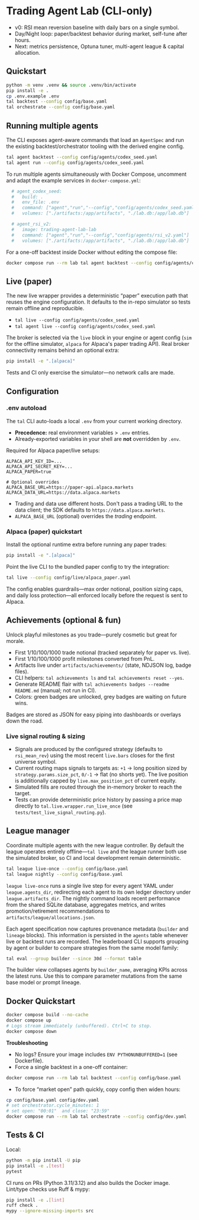 # Trading Agent Lab (CLI-only)

- v0: RSI mean reversion baseline with daily bars on a single symbol.
- Day/Night loop: paper/backtest behavior during market, self-tune after hours.
- Next: metrics persistence, Optuna tuner, multi-agent league & capital allocation.

## Quickstart
```bash
python -m venv .venv && source .venv/bin/activate
pip install -e .
cp .env.example .env
tal backtest --config config/base.yaml
tal orchestrate --config config/base.yaml
```

## Running multiple agents

The CLI exposes agent-aware commands that load an `AgentSpec` and run the
existing backtest/orchestrator tooling with the derived engine config.

```bash
tal agent backtest --config config/agents/codex_seed.yaml
tal agent run --config config/agents/codex_seed.yaml
```

To run multiple agents simultaneously with Docker Compose, uncomment and
adapt the example services in `docker-compose.yml`:

```yaml
  # agent_codex_seed:
  #   build: .
  #   env_file: .env
  #   command: ["agent","run","--config","config/agents/codex_seed.yaml"]
  #   volumes: ["./artifacts:/app/artifacts", "./lab.db:/app/lab.db"]

  # agent_rsi_v2:
  #   image: trading-agent-lab-lab
  #   command: ["agent","run","--config","config/agents/rsi_v2.yaml"]
  #   volumes: ["./artifacts:/app/artifacts", "./lab.db:/app/lab.db"]
```

For a one-off backtest inside Docker without editing the compose file:

```bash
docker compose run --rm lab tal agent backtest --config config/agents/codex_seed.yaml
```

## Live (paper)

The new live wrapper provides a deterministic “paper” execution path that reuses
the engine configuration. It defaults to the in-repo simulator so tests remain
offline and reproducible.

- `tal live --config config/agents/codex_seed.yaml`
- `tal agent live --config config/agents/codex_seed.yaml`

The broker is selected via the `live` block in your engine or agent config
(`sim` for the offline simulator, `alpaca` for Alpaca's paper trading API).
Real broker connectivity remains behind an optional extra:

```bash
pip install -e ".[alpaca]"
```

Tests and CI only exercise the simulator—no network calls are made.

## Configuration

### .env autoload

The `tal` CLI auto-loads a local `.env` from your current working directory.

- **Precedence:** real environment variables > `.env` entries.
- Already-exported variables in your shell are **not** overridden by `.env`.

Required for Alpaca paper/live setups:

```
ALPACA_API_KEY_ID=...
ALPACA_API_SECRET_KEY=...
ALPACA_PAPER=true

# Optional overrides
ALPACA_BASE_URL=https://paper-api.alpaca.markets
ALPACA_DATA_URL=https://data.alpaca.markets
```

- Trading and data use different hosts. Don't pass a trading URL to the data
  client; the SDK defaults to `https://data.alpaca.markets`.
- `ALPACA_BASE_URL` (optional) overrides the *trading* endpoint.

### Alpaca (paper) quickstart

Install the optional runtime extra before running any paper trades:

```bash
pip install -e ".[alpaca]"
```

Point the live CLI to the bundled paper config to try the integration:

```bash
tal live --config config/live/alpaca_paper.yaml
```

The config enables guardrails—max order notional, position sizing caps, and
daily loss protection—all enforced locally before the request is sent to Alpaca.

## Achievements (optional & fun)

Unlock playful milestones as you trade—purely cosmetic but great for morale.

- First $1/$10/$100/$1000 trade notional (tracked separately for paper vs. live).
- First $1/$10/$100/$1000 profit milestones converted from PnL.
- Artifacts live under `artifacts/achievements/` (state, NDJSON log, badge files).
- CLI helpers: `tal achievements ls` and `tal achievements reset --yes`.
- Generate README flair with `tal achievements badges --readme README.md` (manual; not run in CI).
- Colors: green badges are unlocked, grey badges are waiting on future wins.

<!-- ACHIEVEMENTS:START -->
<!-- ACHIEVEMENTS:END -->

Badges are stored as JSON for easy piping into dashboards or overlays down the road.

### Live signal routing & sizing

- Signals are produced by the configured strategy (defaults to `rsi_mean_rev`) using
  the most recent `live.bars` closes for the first universe symbol.
- Current routing maps signals to targets as: `+1` → long position sized by
  `strategy.params.size_pct`, `0/-1` → flat (no shorts yet). The live position is
  additionally capped by `live.max_position_pct` of current equity.
- Simulated fills are routed through the in-memory broker to reach the target.
- Tests can provide deterministic price history by passing a price map directly to
  `tal.live.wrapper.run_live_once` (see `tests/test_live_signal_routing.py`).

## League manager

Coordinate multiple agents with the new league controller. By default the league
operates entirely offline—`tal live` and the league runner both use the
simulated broker, so CI and local development remain deterministic.

```bash
tal league live-once --config config/base.yaml
tal league nightly --config config/base.yaml
```

`league live-once` runs a single live step for every agent YAML under
`league.agents_dir`, redirecting each agent to its own ledger directory under
`league.artifacts_dir`. The nightly command loads recent performance from the
shared SQLite database, aggregates metrics, and writes promotion/retirement
recommendations to `artifacts/league/allocations.json`.

Each agent specification now captures provenance metadata (`builder` and
`lineage` blocks). This information is persisted in the `agents` table whenever
live or backtest runs are recorded. The leaderboard CLI supports grouping by
agent or builder to compare strategies from the same model family:

```bash
tal eval --group builder --since 30d --format table
```

The builder view collapses agents by `builder_name`, averaging KPIs across the
latest runs. Use this to compare parameter mutations from the same base model or
prompt lineage.
## Docker Quickstart

```bash
docker compose build --no-cache
docker compose up
# Logs stream immediately (unbuffered). Ctrl+C to stop.
docker compose down
```

**Troubleshooting**

* No logs? Ensure your image includes `ENV PYTHONUNBUFFERED=1` (see Dockerfile).
* Force a single backtest in a one-off container:

```bash
docker compose run --rm lab tal backtest --config config/base.yaml
```

* To force “market open” path quickly, copy config then widen hours:

```bash
cp config/base.yaml config/dev.yaml
# set orchestrator.cycle_minutes: 1
# set open: "00:01"  and close: "23:59"
docker compose run --rm lab tal orchestrate --config config/dev.yaml
```

## Tests & CI

Local:
```bash
python -m pip install -U pip
pip install -e .[test]
pytest
```

CI runs on PRs (Python 3.11/3.12) and also builds the Docker image. Lint/type checks use Ruff & mypy:

```bash
pip install -e .[lint]
ruff check .
mypy --ignore-missing-imports src
```
